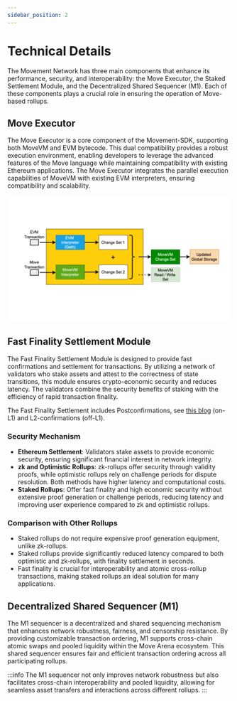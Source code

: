 ```yaml
---
sidebar_position: 2
---
```


# Technical Details

The Movement Network has three main components that enhance its performance, security, and interoperability: the Move Executor, the Staked Settlement Module, and the Decentralized Shared Sequencer (M1). Each of these components plays a crucial role in ensuring the operation of Move-based rollups.

## Move Executor

The Move Executor is a core component of the Movement-SDK, supporting both MoveVM and EVM bytecode. This dual compatibility provides a robust execution environment, enabling developers to leverage the advanced features of the Move language while maintaining compatibility with existing Ethereum applications. The Move Executor integrates the parallel execution capabilities of MoveVM with existing EVM interpreters, ensuring compatibility and scalability.

![Move Executor](./images/executor.png)

## Fast Finality Settlement Module

The Fast Finality Settlement Module is designed to provide fast confirmations and settlement for transactions. By utilizing a network of validators who stake assets and attest to the correctness of state transitions, this module ensures crypto-economic security and reduces latency. The validators combine the security benefits of staking with the efficiency of rapid transaction finality.

The Fast Finality Settlement includes Postconfirmations, see [this blog](https://blog.movementlabs.xyz/article/postconfirmations-L2s-rollups-blockchain-movement) (on-L1) and L2-confirmations (off-L1).


### Security Mechanism

- **Ethereum Settlement**: Validators stake assets to provide economic security, ensuring significant financial interest in network integrity.
- **zk and Optimistic Rollups**: zk-rollups offer security through validity proofs, while optimistic rollups rely on challenge periods for dispute resolution. Both methods have higher latency and computational costs.
- **Staked Rollups**: Offer fast finality and high economic security without extensive proof generation or challenge periods, reducing latency and improving user experience compared to zk and optimistic rollups.

### Comparison with Other Rollups

- Staked rollups do not require expensive proof generation equipment, unlike zk-rollups.
- Staked rollups provide significantly reduced latency compared to both optimistic and zk-rollups, with finality settlement in seconds.
- Fast finality is crucial for interoperability and atomic cross-rollup transactions, making staked rollups an ideal solution for many applications.

## Decentralized Shared Sequencer (M1)

The M1 sequencer is a decentralized and shared sequencing mechanism that enhances network robustness, fairness, and censorship resistance. By providing customizable transaction ordering, M1 supports cross-chain atomic swaps and pooled liquidity within the Move Arena ecosystem. This shared sequencer ensures fair and efficient transaction ordering across all participating rollups.

<!-- ![M1 Shared Decentralized Sequencer](./images/shared_sequencer.png) -->

:::info
The M1 sequencer not only improves network robustness but also facilitates cross-chain interoperability and pooled liquidity, allowing for seamless asset transfers and interactions across different rollups.
:::
